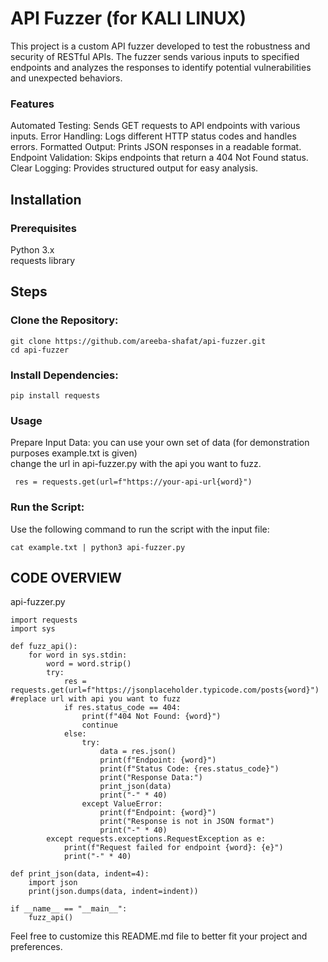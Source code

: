 # API Fuzzer (for KALI LINUX) 

This project is a custom API fuzzer developed to test the robustness and security of RESTful APIs. The fuzzer sends various inputs to specified endpoints and analyzes the responses to identify potential vulnerabilities and unexpected behaviors.

### Features
Automated Testing: Sends GET requests to API endpoints with various inputs.
Error Handling: Logs different HTTP status codes and handles errors.
Formatted Output: Prints JSON responses in a readable format.
Endpoint Validation: Skips endpoints that return a 404 Not Found status.
Clear Logging: Provides structured output for easy analysis.

## Installation

### Prerequisites
Python 3.x <br/>
requests library

## Steps
### Clone the Repository:
```
git clone https://github.com/areeba-shafat/api-fuzzer.git
cd api-fuzzer
```
### Install Dependencies:
```
pip install requests
```

### Usage
Prepare Input Data:
you can use your own set of data (for demonstration purposes example.txt is given) <br/>
change the url in api-fuzzer.py with the api you want to fuzz.
  ```
   res = requests.get(url=f"https://your-api-url{word}")
  ```

### Run the Script:
Use the following command to run the script with the input file:
```
cat example.txt | python3 api-fuzzer.py
```


## CODE OVERVIEW ##
api-fuzzer.py
```
import requests
import sys

def fuzz_api():
    for word in sys.stdin:
        word = word.strip()
        try:
            res = requests.get(url=f"https://jsonplaceholder.typicode.com/posts{word}")   #replace url with api you want to fuzz
            if res.status_code == 404:
                print(f"404 Not Found: {word}")
                continue
            else:
                try:
                    data = res.json()
                    print(f"Endpoint: {word}")
                    print(f"Status Code: {res.status_code}")
                    print("Response Data:")
                    print_json(data)
                    print("-" * 40)
                except ValueError:
                    print(f"Endpoint: {word}")
                    print("Response is not in JSON format")
                    print("-" * 40)
        except requests.exceptions.RequestException as e:
            print(f"Request failed for endpoint {word}: {e}")
            print("-" * 40)

def print_json(data, indent=4):
    import json
    print(json.dumps(data, indent=indent))

if __name__ == "__main__":
    fuzz_api()
```

Feel free to customize this README.md file to better fit your project and preferences.

